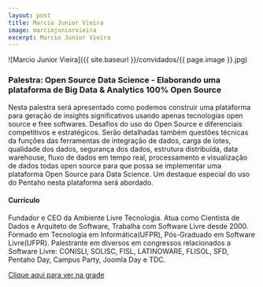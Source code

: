```yaml
---
layout: post
title: Marcio Junior Vieira
image: marciojuniorvieira
excerpt: Marcio Junior Vieira
---
```

![Marcio Junior Vieira]({{ site.baseurl }}/convidados/{{ page.image }}.jpg)


### Palestra: Open Source Data Science - Elaborando uma plataforma de Big Data & Analytics 100% Open Source

Nesta palestra será apresentado como podemos construir uma plataforma para geração de insights significativos usando apenas tecnologias open source e free softwares. Desafios do uso do Open Source e diferenciais competitivos e estratégicos. Serão detalhadas também questões técnicas da funções das ferramentas de integração de dados, carga de lotes, qualidade dos dados, segurança dos dados, estrutura distribuída, data warehouse, fluxo de dados em tempo real, processamento e visualização de dados todas open source para que possa se implementar uma plataforma Open Source para Data Science. Um destaque especial do uso do Pentaho nesta plataforma será abordado. 

#### Currículo
Fundador e CEO da Ambiente Livre Tecnologia. Atua como Cientista de Dados e Arquiteto de Software, Trabalha com Software Livre desde 2000. Formado em Tecnologia em Informática(UFPR), Pós-Graduado em Software Livre(UFPR). Palestrante em diversos em congressos relacionados a Software Livre: CONISLI, SOLISC, FISL, LATINOWARE, FLISOL, SFD, Pentaho Day, Campus Party, Joomla Day e TDC.

[Clique aqui para ver na grade](http://sistema.ftsl.org.br/ftsl9/grade/detail.html?pid=182)

